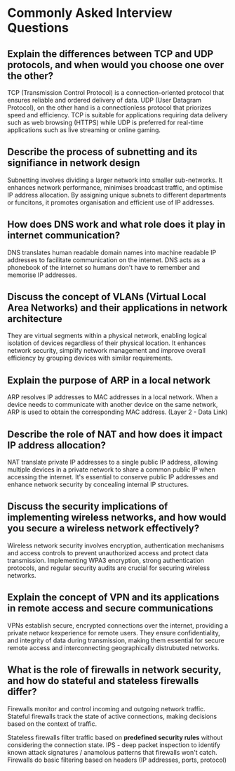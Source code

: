# Commonly Asked Interview Questions

## Explain the differences between TCP and UDP protocols, and when would you choose one over the other?

TCP (Transmission Control Protocol) is a connection-oriented protocol that ensures reliable and ordered delivery of data. UDP (User Datagram Protocol), on the other hand is a connectionless protocol that priorizes speed and efficiency. TCP is suitable for applications requiring data delivery such as web browsing (HTTPS) while UDP is preferred for real-time applications such as live streaming or online gaming.

## Describe the process of subnetting and its signifiance in network design

Subnetting involves dividing a larger network into smaller sub-networks. It enhances network performance, minimises broadcast traffic, and optimise IP address allocation. By assigning unique subnets to different departments or funcitons, it promotes organisation and efficient use of IP addresses.

## How does DNS work and what role does it play in internet communication?

DNS translates human readable domain names into machine readable IP addresses to facilitate communication on the internet. DNS acts as a phonebook of the internet so humans don't have to remember and memorise IP addresses.

## Discuss the concept of VLANs (Virtual Local Area Networks) and their applications in network architecture

They are virtual segments within a physical network, enabling logical isolation of devices regardless of their physical location. It enhances network security, simplify network management and improve overall efficiency by grouping devices with similar requirements.

## Explain the purpose of ARP in a local network

ARP resolves IP addresses to MAC addresses in a local network. When a device needs to communicate with another device on the same network, ARP is used to obtain the corresponding MAC address. (Layer 2 - Data Link)

## Describe the role of NAT and how does it impact IP address allocation?

NAT translate private IP addresses to a single public IP address, allowing multiple devices in a private network to share a common public IP when accessing the internet. It's essential to conserve public IP addresses and enhance network security by concealing internal IP structures.

## Discuss the security implications of implementing wireless networks, and how would you secure a wireless network effectively?

Wireless network security involves encryption, authentication mechanisms and access controls to prevent unauthorized access and protect data transmission. Implementing WPA3 encryption, strong authentication protocols, and regular security audits are crucial for securing wireless networks.

## Explain the concept of VPN and its applications in remote access and secure communications

VPNs establish secure, encrypted connections over the internet, providing a private networ kexperience for remote users. They ensure confidentiality, and integrity of data during transmission, making them essential for secure remote access and interconnecting geographically distrubuted networks.

## What is the role of firewalls in network security, and how do stateful and stateless firewalls differ?

Firewalls monitor and control incoming and outgoing network traffic. Stateful firewalls track the state of active connections, making decisions based on the context of traffic.

Stateless firewalls filter traffic based on **predefined security rules** without considering the connection state.
IPS - deep packet inspection to identify known attack signatures / anamolous patterns that firewalls won't catch. Firewalls do basic filtering based on headers (IP addresses, ports, protocol)
